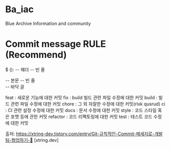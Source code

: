 # Ba_iac
Blue Archive Information and community

# Commit message RULE (Recommend)
$ <type>(<scope>): <subject> -- 헤더
  <BLANK LINE> -- 빈 줄
  <body> -- 본문
  <BLANK LINE> -- 빈 줄
  <footer> -- 바닥 글
    
    
  feat : 새로운 기능에 대한 커밋
  fix : build 빌드 관련 파일 수정에 대한 커밋
  build : 빌드 관련 파일 수정에 대한 커밋
  chore : 그 외 자잘한 수정에 대한 커밋(rlxk qusrud)
  ci : CI 관련 설정 수정에 대한 커밋
  docs : 문서 수정에 대한 커밋
  style : 코드 스타일 혹은 포맷 등에 관한 커밋
  refactor : 코드 리팩토링에 대한 커밋
  test : 테스트 코드 수정에 대한 커밋
    

출처: https://xtring-dev.tistory.com/entry/Git-규칙적인-Commit-메세지로-개발팀-협업하기-👾 [xtring.dev]
